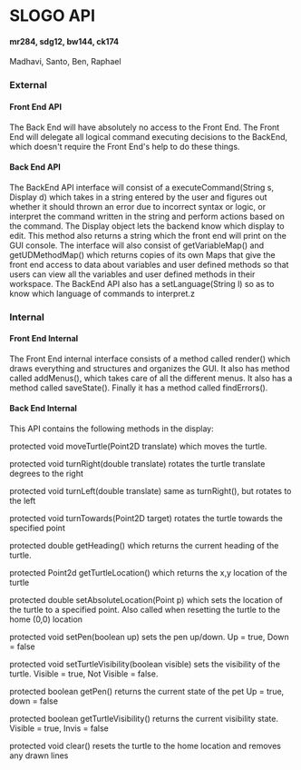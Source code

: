 SLOGO API
===================
#### mr284, sdg12, bw144, ck174
Madhavi, Santo, Ben, Raphael
### External 
#### Front End API
The Back End will have absolutely no access to the Front End. The Front End will delegate all logical command executing decisions to the BackEnd, which doesn't require the Front End's help to do these things.
####  Back End API
The BackEnd API interface will consist of a executeCommand(String s, Display d) which takes in a string entered by the user and figures out whether it should thrown an error due to incorrect syntax or logic, or interpret the command written in the string and perform actions based on the command. The Display object lets the backend know which display to edit. This method also returns a string which the front end will print on the GUI console. The interface will also consist of getVariableMap() and getUDMethodMap() which returns copies of its own Maps that give the front end access to data about variables and user defined methods so that users can view all the variables and user defined methods in their workspace. The BackEnd API also has a setLanguage(String l) so as to know which language of commands to interpret.z
### Internal
####  Front End Internal
The Front End internal interface consists of a method called render() which draws everything and structures and organizes the GUI. It also has method called addMenus(), which takes care of all the different menus. It also has a method called saveState(). Finally it has a method called findErrors(). 
#### Back End Internal
This API contains the following methods in the display: 

protected void moveTurtle(Point2D translate) which moves the turtle.

protected void turnRight(double translate) rotates the turtle translate degrees to the right

protected void turnLeft(double translate)  same as turnRight(), but rotates to the left

protected void turnTowards(Point2D target) rotates the turtle towards the specified point

protected double getHeading() which returns the current heading of the turtle.

protected Point2d getTurtleLocation() which returns the x,y location of the turtle

protected double setAbsoluteLocation(Point p) which sets the location of the turtle to a specified point. Also called when resetting the turtle to the home (0,0) location

protected void setPen(boolean up) sets the pen up/down. Up = true, Down = false

protected void setTurtleVisibility(boolean visible) sets the visibility of the turtle. Visible = true, Not Visible = false.

protected boolean getPen() returns the current state of the pet Up = true, down = false

protected boolean getTurtleVisibility() returns the current visibility state. Visible = true, Invis = false

protected void clear() resets the turtle to the home location and removes any drawn lines
